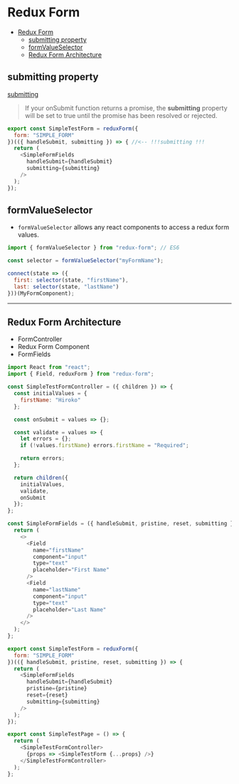 # Redux Form


- [Redux Form](#Redux-Form)
  - [submitting property](#submitting-property)
  - [formValueSelector](#formValueSelector)
  - [Redux Form Architecture](#Redux-Form-Architecture)


## submitting property

[submitting](https://redux-form.com/8.3.0/docs/api/reduxform.md/#-code-onsubmit-function-code-optional-)

>If your onSubmit function returns a promise, the **submitting** property will be set to true until the promise has been resolved or rejected.

```js
export const SimpleTestForm = reduxForm({
  form: "SIMPLE_FORM"
})(({ handleSubmit, submitting }) => { //<-- !!!submitting !!!
  return (
    <SimpleFormFields
      handleSubmit={handleSubmit}
      submitting={submitting}
    />
  );
});
```

## formValueSelector

- `formValueSelector` allows any react components to access a redux form values.

```js
import { formValueSelector } from "redux-form"; // ES6

const selector = formValueSelector("myFormName");

connect(state => ({
  first: selector(state, "firstName"),
  last: selector(state, "lastName")
}))(MyFormComponent);
```

<hr />

## Redux Form Architecture

- FormController
- Redux Form Component
- FormFields

```js
import React from "react";
import { Field, reduxForm } from "redux-form";

const SimpleTestFormController = ({ children }) => {
  const initialValues = {
    firstName: "Hiroko"
  };

  const onSubmit = values => {};

  const validate = values => {
    let errors = {};
    if (!values.firstName) errors.firstName = "Required";

    return errors;
  };

  return children({
    initialValues,
    validate,
    onSubmit
  });
};
```

```js
const SimpleFormFields = ({ handleSubmit, pristine, reset, submitting }) => {
  return (
    <>
      <Field
        name="firstName"
        component="input"
        type="text"
        placeholder="First Name"
      />
      <Field
        name="lastName"
        component="input"
        type="text"
        placeholder="Last Name"
      />
    </>
  );
};
```

```js
export const SimpleTestForm = reduxForm({
  form: "SIMPLE_FORM"
})(({ handleSubmit, pristine, reset, submitting }) => {
  return (
    <SimpleFormFields
      handleSubmit={handleSubmit}
      pristine={pristine}
      reset={reset}
      submitting={submitting}
    />
  );
});

export const SimpleTestPage = () => {
  return (
    <SimpleTestFormController>
      {props => <SimpleTestForm {...props} />}
    </SimpleTestFormController>
  );
};
```


